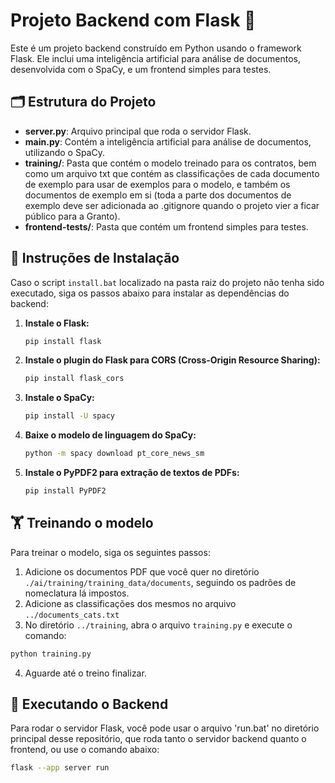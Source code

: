 # Projeto Backend com Flask 🐍

Este é um projeto backend construído em Python usando o framework Flask. Ele inclui uma inteligência artificial para análise de documentos, desenvolvida com o SpaCy, e um frontend simples para testes.

## 🗂 Estrutura do Projeto

- **server.py**: Arquivo principal que roda o servidor Flask.
- **main.py**: Contém a inteligência artificial para análise de documentos, utilizando o SpaCy.
- **training/**: Pasta que contém o modelo treinado para os contratos, bem como um arquivo txt que contém as classificações de cada documento de exemplo para usar de exemplos para o modelo, e também os documentos de exemplo em si (toda a parte dos documentos de exemplo deve ser adicionada ao .gitignore quando o projeto vier a ficar público para a Granto).
- **frontend-tests/**: Pasta que contém um frontend simples para testes.

## 🔧 Instruções de Instalação

Caso o script `install.bat` localizado na pasta raiz do projeto não tenha sido executado, siga os passos abaixo para instalar as dependências do backend:

1. **Instale o Flask:**
    ```bash
    pip install flask
    ```

2. **Instale o plugin do Flask para CORS (Cross-Origin Resource Sharing):**
    ```bash
    pip install flask_cors
    ```

3. **Instale o SpaCy:**
    ```bash
    pip install -U spacy
    ```

4. **Baixe o modelo de linguagem do SpaCy:**
    ```bash
    python -m spacy download pt_core_news_sm
    ```
5. **Instale o PyPDF2 para extração de textos de PDFs:**
    ```bash
    pip install PyPDF2
    ```

## 🏋️ Treinando o modelo

Para treinar o modelo, siga os seguintes passos:

1. Adicione os documentos PDF que você quer no diretório `./ai/training/training_data/documents`, seguindo os padrões de nomeclatura lá impostos.
2. Adicione as classificações dos mesmos no arquivo `../documents_cats.txt`
3. No diretório `../training`, abra o arquivo `training.py` e execute o comando:
```bash
python training.py
```
4. Aguarde até o treino finalizar.

## 🚀 Executando o Backend

Para rodar o servidor Flask, você pode usar o arquivo 'run.bat' no diretório principal desse repositório, que roda tanto o servidor backend quanto o frontend, ou use o comando abaixo:

```bash
flask --app server run
